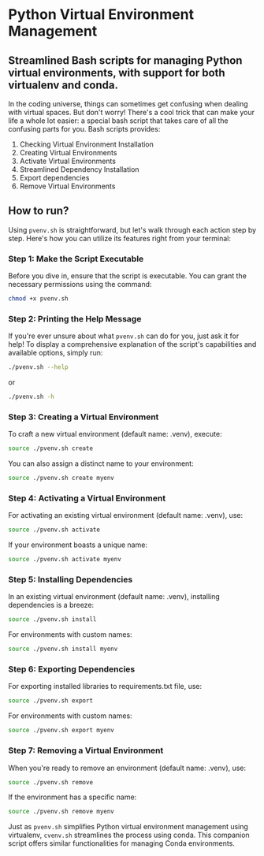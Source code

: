 # Python Virtual Environment Management

## Streamlined Bash scripts for managing Python virtual environments, with support for both virtualenv and conda.

In the coding universe, things can sometimes get confusing when dealing with virtual spaces. But don't worry! There's a cool trick that can make your life a whole lot easier: a special bash script that takes care of all the confusing parts for you. Bash scripts provides:

1. Checking Virtual Environment Installation
2. Creating Virtual Environments
3. Activate Virtual Environments
4. Streamlined Dependency Installation
5. Export dependencies
6. Remove Virtual Environments

## How to run?

Using `pvenv.sh` is straightforward, but let's walk through each action step by step. Here's how you can utilize its features right from your terminal:

### Step 1: Make the Script Executable

Before you dive in, ensure that the script is executable. You can grant the necessary permissions using the command:

```bash
chmod +x pvenv.sh
```

### Step 2: Printing the Help Message

If you're ever unsure about what `pvenv.sh` can do for you, just ask it for help! To display a comprehensive explanation of the script's capabilities and available options, simply run:

```bash
./pvenv.sh --help
```

or 

```bash
./pvenv.sh -h
```

### Step 3: Creating a Virtual Environment

To craft a new virtual environment (default name: .venv), execute:

```bash
source ./pvenv.sh create
```

You can also assign a distinct name to your environment:

```bash
source ./pvenv.sh create myenv
```

### Step 4: Activating a Virtual Environment

For activating an existing virtual environment (default name: .venv), use:

```bash
source ./pvenv.sh activate
```

If your environment boasts a unique name:

```bash
source ./pvenv.sh activate myenv
```

### Step 5: Installing Dependencies

In an existing virtual environment (default name: .venv), installing dependencies is a breeze:

```bash
source ./pvenv.sh install
```

For environments with custom names:

```bash
source ./pvenv.sh install myenv
```

### Step 6: Exporting Dependencies

For exporting installed libraries to requirements.txt file, use:

```bash
source ./pvenv.sh export
```

For environments with custom names:

```bash
source ./pvenv.sh export myenv
```

### Step 7: Removing a Virtual Environment

When you're ready to remove an environment (default name: .venv), use:

```bash
source ./pvenv.sh remove
```

If the environment has a specific name:

```bash
source ./pvenv.sh remove myenv
```

Just as `pvenv.sh` simplifies Python virtual environment management using virtualenv, `cvenv.sh` streamlines the process using conda. This companion script offers similar functionalities for managing Conda environments.
